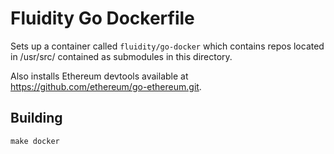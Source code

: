 
# Fluidity Go Dockerfile

Sets up a container called `fluidity/go-docker` which contains repos located
in /usr/src/ contained as submodules in this directory.

Also installs Ethereum devtools available at
https://github.com/ethereum/go-ethereum.git.

## Building

	make docker
